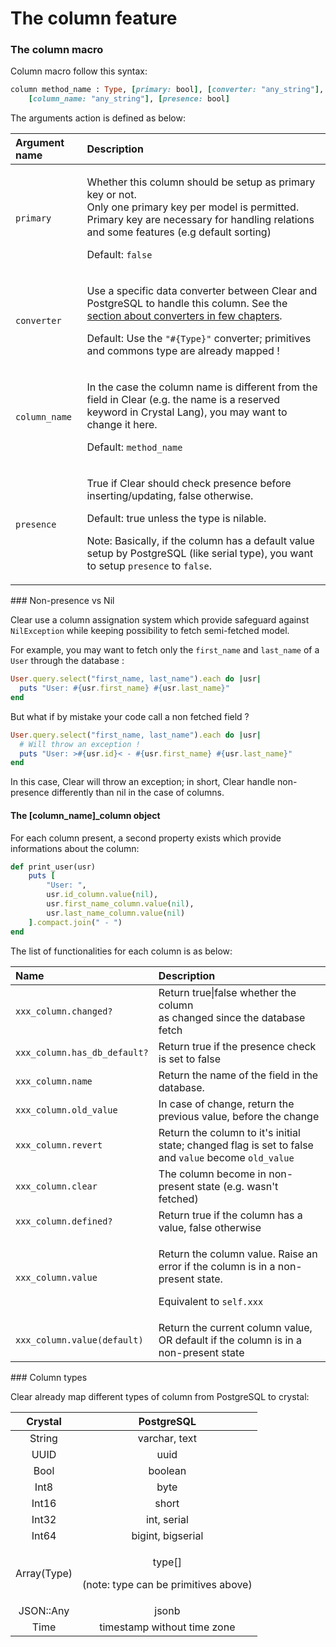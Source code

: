 # The column feature

### The column macro

Column macro follow this syntax:

```ruby
column method_name : Type, [primary: bool], [converter: "any_string"], 
    [column_name: "any_string"], [presence: bool]
```

The arguments action is defined as below:

<table>
  <thead>
    <tr>
      <th style="text-align:left">Argument name</th>
      <th style="text-align:left">Description</th>
    </tr>
  </thead>
  <tbody>
    <tr>
      <td style="text-align:left"><code>primary</code>
      </td>
      <td style="text-align:left">
        <p>Whether this column should be setup as primary key or not.
          <br />Only one primary key per model is permitted.
          <br />Primary key are necessary for handling relations and some features (e.g
          default sorting)</p>
        <p>Default: <code>false</code>
        </p>
      </td>
    </tr>
    <tr>
      <td style="text-align:left"><code>converter</code>
      </td>
      <td style="text-align:left">
        <p>Use a specific data converter between Clear and PostgreSQL to handle this
          column. See the <a href="converters.md">section about converters in few chapters</a>.</p>
        <p>Default: Use the <code>&quot;#{Type}&quot;</code> converter; primitives
          and commons type are already mapped !</p>
      </td>
    </tr>
    <tr>
      <td style="text-align:left"><code>column_name</code>
      </td>
      <td style="text-align:left">
        <p>In the case the column name is different from the field in Clear (e.g.
          the name is a reserved keyword in Crystal Lang), you may want to change
          it here.</p>
        <p>Default: <code>method_name</code>
        </p>
      </td>
    </tr>
    <tr>
      <td style="text-align:left"><code>presence</code>
      </td>
      <td style="text-align:left">
        <p>True if Clear should check presence before inserting/updating, false otherwise.</p>
        <p>Default: true unless the type is nilable.</p>
        <p>Note: Basically, if the column has a default value setup by PostgreSQL
          (like serial type), you want to setup <code>presence</code> to <code>false</code>.</p>
      </td>
    </tr>
  </tbody>
</table>### Non-presence vs Nil

Clear use a column assignation system which provide safeguard against `NilException` while keeping possibility to fetch semi-fetched model.

For example, you may want to fetch only the `first_name` and `last_name` of a `User` through the database :

```ruby
User.query.select("first_name, last_name").each do |usr|
  puts "User: #{usr.first_name} #{usr.last_name}"
end
```

But what if by mistake your code call a non fetched field ?

```ruby
User.query.select("first_name, last_name").each do |usr|
  # Will throw an exception !
  puts "User: >#{usr.id}< - #{usr.first_name} #{usr.last_name}"
end
```

In this case, Clear will throw an exception; in short, Clear handle non-presence differently than nil in the case of columns. 

#### The \[column\_name\]\_column object

For each column present, a second property exists which provide informations about the column:

```ruby
def print_user(usr)
    puts [
        "User: ",
        usr.id_column.value(nil),
        usr.first_name_column.value(nil),
        usr.last_name_column.value(nil)
    ].compact.join(" - ")
end
```

The list of functionalities for each column is as below:

<table>
  <thead>
    <tr>
      <th style="text-align:left">Name</th>
      <th style="text-align:left">Description</th>
    </tr>
  </thead>
  <tbody>
    <tr>
      <td style="text-align:left"><code>xxx_column.changed?</code>
      </td>
      <td style="text-align:left">Return true|false whether the column
        <br />as changed since the database fetch</td>
    </tr>
    <tr>
      <td style="text-align:left"><code>xxx_column.has_db_default?</code>
      </td>
      <td style="text-align:left">Return true if the presence check is set to false</td>
    </tr>
    <tr>
      <td style="text-align:left"><code>xxx_column.name</code>
      </td>
      <td style="text-align:left">Return the name of the field in the database.</td>
    </tr>
    <tr>
      <td style="text-align:left"><code>xxx_column.old_value</code>
      </td>
      <td style="text-align:left">In case of change, return the previous value, before the change</td>
    </tr>
    <tr>
      <td style="text-align:left"><code>xxx_column.revert</code>
      </td>
      <td style="text-align:left">Return the column to it's initial state; changed flag is set to false
        and <code>value</code> become <code>old_value</code>
      </td>
    </tr>
    <tr>
      <td style="text-align:left"><code>xxx_column.clear</code>
      </td>
      <td style="text-align:left">The column become in non-present state (e.g. wasn't fetched)</td>
    </tr>
    <tr>
      <td style="text-align:left"><code>xxx_column.defined?</code>
      </td>
      <td style="text-align:left">Return true if the column has a value, false otherwise</td>
    </tr>
    <tr>
      <td style="text-align:left"><code>xxx_column.value</code>
      </td>
      <td style="text-align:left">
        <p>Return the column value. Raise an error if the column is in a non-present
          state.</p>
        <p>Equivalent to <code>self.xxx</code>
        </p>
      </td>
    </tr>
    <tr>
      <td style="text-align:left"><code>xxx_column.value(default)</code>
      </td>
      <td style="text-align:left">Return the current column value, OR default if the column is in a non-present
        state</td>
    </tr>
  </tbody>
</table>### Column types

Clear already map different types of column from PostgreSQL to crystal:

<table>
  <thead>
    <tr>
      <th style="text-align:center">Crystal</th>
      <th style="text-align:center">PostgreSQL</th>
    </tr>
  </thead>
  <tbody>
    <tr>
      <td style="text-align:center">String</td>
      <td style="text-align:center">varchar, text</td>
    </tr>
    <tr>
      <td style="text-align:center">UUID</td>
      <td style="text-align:center">uuid</td>
    </tr>
    <tr>
      <td style="text-align:center">Bool</td>
      <td style="text-align:center">boolean</td>
    </tr>
    <tr>
      <td style="text-align:center">Int8</td>
      <td style="text-align:center">byte</td>
    </tr>
    <tr>
      <td style="text-align:center">Int16</td>
      <td style="text-align:center">short</td>
    </tr>
    <tr>
      <td style="text-align:center">Int32</td>
      <td style="text-align:center">int, serial</td>
    </tr>
    <tr>
      <td style="text-align:center">Int64</td>
      <td style="text-align:center">bigint, bigserial</td>
    </tr>
    <tr>
      <td style="text-align:center">Array(Type)</td>
      <td style="text-align:center">
        <p>type[]</p>
        <p>(note: type can be primitives above)</p>
      </td>
    </tr>
    <tr>
      <td style="text-align:center">JSON::Any</td>
      <td style="text-align:center">jsonb</td>
    </tr>
    <tr>
      <td style="text-align:center">Time</td>
      <td style="text-align:center">timestamp without time zone</td>
    </tr>
  </tbody>
</table>

